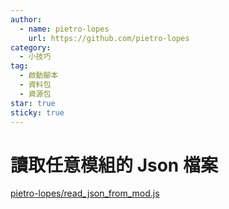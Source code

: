 ```yaml
---
author:
  - name: pietro-lopes
    url: https://github.com/pietro-lopes
category:
  - 小技巧
tag:
  - 啟動腳本
  - 資料包
  - 資源包
star: true
sticky: true
---
```


# 讀取任意模組的 Json 檔案

[pietro-lopes/read_json_from_mod.js](https://gist.github.com/pietro-lopes/1471e43c6acef411fd98f10908185fae)
